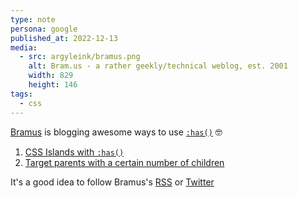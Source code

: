 ```yaml
---
type: note
persona: google
published_at: 2022-12-13
media:
  - src: argyleink/bramus.png
    alt: Bram.us - a rather geekly/technical weblog, est. 2001
    width: 829
    height: 146
tags: 
  - css
---
```


[Bramus](https://www.bram.us/) is blogging awesome ways to use [`:has()`](https://developer.mozilla.org/en-US/docs/Web/CSS/:has) 🤓
1. [CSS Islands with `:has()`](https://brm.us/css-islands)
1. [Target parents with a certain number of children](https://brm.us/css-has-child-count)

It's a good idea to follow Bramus's [RSS](https://www.bram.us/feed/) or [Twitter](https://twitter.com/bramus)